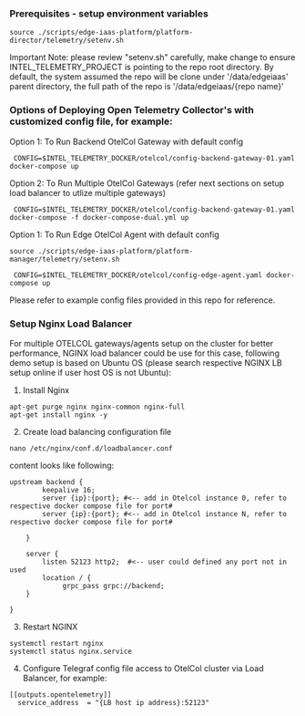 ### Prerequisites - setup environment variables 
```
source ./scripts/edge-iaas-platform/platform-director/telemetry/setenv.sh
```
Important Note: please review "setenv.sh" carefully, make change to ensure INTEL_TELEMETRY_PROJECT is pointing to the repo root directory. By default, the system assumed the repo will be clone under '/data/edgeiaas' parent directory, the full path of the repo is '/data/edgeiaas/{repo name}'

### Options of Deploying Open Telemetry Collector's with customized config file, for example:


Option 1: To Run Backend OtelCol Gateway with default config 
```
 CONFIG=$INTEL_TELEMETRY_DOCKER/otelcol/config-backend-gateway-01.yaml docker-compose up
```

Option 2: To Run Multiple OtelCol Gateways (refer next sections on setup load balancer to utlize multiple gateways)
```
 CONFIG=$INTEL_TELEMETRY_DOCKER/otelcol/config-backend-gateway-01.yaml docker-compose -f docker-compose-dual.yml up
```

Option 1: To Run Edge OtelCol Agent with default config 
```
source ./scripts/edge-iaas-platform/platform-manager/telemetry/setenv.sh
```
```
 CONFIG=$INTEL_TELEMETRY_DOCKER/otelcol/config-edge-agent.yaml docker-compose up
```


Please refer to example config files provided in this repo for reference.

### Setup Nginx Load Balancer 
For multiple OTELCOL gateways/agents setup on the cluster for better performance, NGINX load balancer could be use for this case, following demo setup is based on Ubuntu OS (please search respective NGINX LB setup online if user host OS is not Ubuntu):

1. Install Nginx
```
apt-get purge nginx nginx-common nginx-full
apt-get install nginx -y
```

2. Create load balancing configuration file 
```
nano /etc/nginx/conf.d/loadbalancer.conf
```

content looks like following:
```
upstream backend {        
        keepalive 16; 
        server {ip}:{port}; #<-- add in Otelcol instance 0, refer to respective docker compose file for port#
        server {ip}:{port}; #<-- add in Otelcol instance N, refer to respective docker compose file for port#    

    }

    server {
        listen 52123 http2;  #<-- user could defined any port not in used
        location / {	       
        	 grpc_pass grpc://backend;                                 
	}
 
}
```

3. Restart NGINX
```
systemctl restart nginx
systemctl status nginx.service
```

4. Configure Telegraf config file access to OtelCol cluster via Load Balancer, for example:

```
[[outputs.opentelemetry]]
  service_address  = "{LB host ip address}:52123"
```

